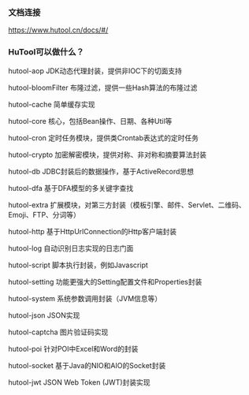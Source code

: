 ### 文档连接

https://www.hutool.cn/docs/#/

### HuTool可以做什么？

hutool-aop	       JDK动态代理封装，提供非IOC下的切面支持

hutool-bloomFilter	布隆过滤，提供一些Hash算法的布隆过滤

hutool-cache	简单缓存实现

hutool-core	核心，包括Bean操作、日期、各种Util等

hutool-cron	定时任务模块，提供类Crontab表达式的定时任务

hutool-crypto	加密解密模块，提供对称、非对称和摘要算法封装

hutool-db	JDBC封装后的数据操作，基于ActiveRecord思想

hutool-dfa	基于DFA模型的多关键字查找

hutool-extra	扩展模块，对第三方封装（模板引擎、邮件、Servlet、二维码、Emoji、FTP、分词等）

hutool-http	基于HttpUrlConnection的Http客户端封装

hutool-log	自动识别日志实现的日志门面

hutool-script	脚本执行封装，例如Javascript

hutool-setting	功能更强大的Setting配置文件和Properties封装

hutool-system	系统参数调用封装（JVM信息等）

hutool-json	JSON实现

hutool-captcha	图片验证码实现

hutool-poi	针对POI中Excel和Word的封装

hutool-socket	基于Java的NIO和AIO的Socket封装

hutool-jwt	JSON Web Token (JWT)封装实现

